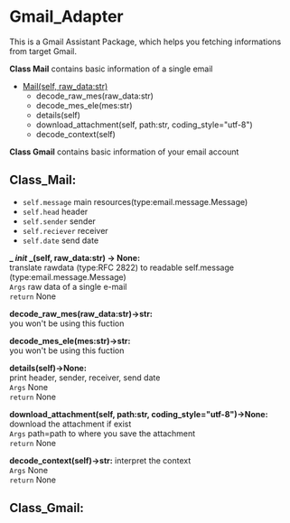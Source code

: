 # Gmail_Adapter
This is a Gmail Assistant Package, which helps you fetching informations from target Gmail.

**Class Mail** contains basic information of a single email  
- [Mail(self, raw_data:str)](#Class_Mail)
  - decode_raw_mes(raw_data:str)
  - decode_mes_ele(mes:str)
  - details(self)
  - download_attachment(self, path:str, coding_style="utf-8")
  - decode_context(self)

**Class Gmail** contains basic information of your email account

## Class_Mail:

- `self.message` main resources(type:email.message.Message)
- `self.head` header
- `self.sender` sender
- `self.reciever` receiver
- `self.date` send date
  
**_ _init_ _(self, raw_data:str) -> None:**  
translate rawdata (type:RFC 2822) to readable self.message (type:email.message.Message)  
`Args` raw data of a single e-mail  
`return` None

**decode_raw_mes(raw_data:str)->str:**  
you won't be using this fuction

**decode_mes_ele(mes:str)->str:**  
you won't be using this fuction

**details(self)->None:**  
print header, sender, receiver, send date  
`Args` None  
`return` None

**download_attachment(self, path:str, coding_style="utf-8")->None:**
download the attachment if exist  
`Args` path=path to where you save the attachment  
`return` None
    
**decode_context(self)->str:**
interpret the context  
`Args` None  
`return` None
## Class_Gmail:
